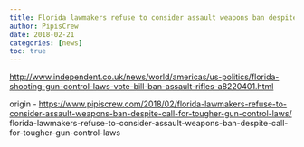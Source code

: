 ```yaml
---
title: Florida lawmakers refuse to consider assault weapons ban despite call for tougher gun control laws
author: PipisCrew
date: 2018-02-21
categories: [news]
toc: true
---
```


http://www.independent.co.uk/news/world/americas/us-politics/florida-shooting-gun-control-laws-vote-bill-ban-assault-rifles-a8220401.html

origin - https://www.pipiscrew.com/2018/02/florida-lawmakers-refuse-to-consider-assault-weapons-ban-despite-call-for-tougher-gun-control-laws/ florida-lawmakers-refuse-to-consider-assault-weapons-ban-despite-call-for-tougher-gun-control-laws